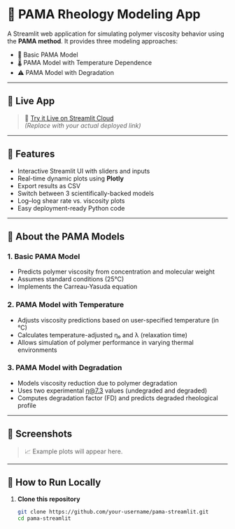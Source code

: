 # 🧪 PAMA Rheology Modeling App

A Streamlit web application for simulating polymer viscosity behavior using the **PAMA method**. It provides three modeling approaches:
- 📘 Basic PAMA Model
- 🌡️ PAMA Model with Temperature Dependence
- ⚠️ PAMA Model with Degradation

---

## 🔗 Live App

> 🚀 [Try it Live on Streamlit Cloud](https://your-app-url.streamlit.app)  
*(Replace with your actual deployed link)*

---

## 📌 Features

- Interactive Streamlit UI with sliders and inputs
- Real-time dynamic plots using **Plotly**
- Export results as CSV
- Switch between 3 scientifically-backed models
- Log–log shear rate vs. viscosity plots
- Easy deployment-ready Python code

---

## 🧠 About the PAMA Models

### 1. Basic PAMA Model
- Predicts polymer viscosity from concentration and molecular weight
- Assumes standard conditions (25°C)
- Implements the Carreau-Yasuda equation

### 2. PAMA Model with Temperature
- Adjusts viscosity predictions based on user-specified temperature (in °C)
- Calculates temperature-adjusted η₀ and λ (relaxation time)
- Allows simulation of polymer performance in varying thermal environments

### 3. PAMA Model with Degradation
- Models viscosity reduction due to polymer degradation
- Uses two experimental η@7.3 values (undegraded and degraded)
- Computes degradation factor (FD) and predicts degraded rheological profile

---

## 📸 Screenshots

> 📈 Example plots will appear here.

---

## 🔧 How to Run Locally

1. **Clone this repository**
   ```bash
   git clone https://github.com/your-username/pama-streamlit.git
   cd pama-streamlit
